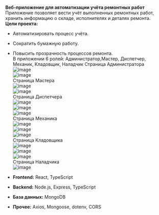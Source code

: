 **Веб-приложение для автоматизации учёта ремонтных работ**  
Приложение позволяет вести учёт выполненных ремонтных работ, хранить информацию о складе, исполнителях и деталях ремонта.  
**Цели проекта:**
- Автоматизировать процесс учёта.
- Сократить бумажную работу.
- Повысить прозрачность процессов ремонта.  
В приложении 6 ролей: Администратор,Мастер, Диспетчер, Механик, Кладовщик, Наладчик
Страница Администратора  
![image](https://github.com/user-attachments/assets/282663fb-d109-46f7-89d6-5d8bb5897b67)  
![image](https://github.com/user-attachments/assets/ca8bf245-8778-4d3d-824a-a2ed211e8b28)  
Страница Мастера  
![image](https://github.com/user-attachments/assets/02690a9a-4830-45ba-90b4-5b975c5ca9f1)  
![image](https://github.com/user-attachments/assets/6a19767e-af12-4231-bd3a-77542bcfd277)  
Страница Диспетчера  
![image](https://github.com/user-attachments/assets/4bd06363-64f1-49f7-a49a-9de0ffa2c359)  
![image](https://github.com/user-attachments/assets/81ff2f31-c6d9-435b-8ab6-ed9d72f8df95)  
![image](https://github.com/user-attachments/assets/881f221b-8a4b-4601-b8f0-3ae18d82502c)  
Страница Механика  
![image](https://github.com/user-attachments/assets/1a17d0c4-6222-4e87-b105-e35fe1a07eb1)  
![image](https://github.com/user-attachments/assets/45acb059-02d7-42ce-9080-16e2f5564661)  
![image](https://github.com/user-attachments/assets/44c8724a-1ea2-4008-aace-8f8af752c4f8)  
Страница Кладовщика  
![image](https://github.com/user-attachments/assets/739e6e65-315e-485c-93b2-b28e465a2ef7)  
![image](https://github.com/user-attachments/assets/27f70248-f325-4f01-8b74-83a5e322682a)  
![image](https://github.com/user-attachments/assets/2b1fa6f6-7243-4fd0-a2c0-583d883392a1)  
Страница Наладчика  
![image](https://github.com/user-attachments/assets/f284d37f-4808-43af-a71b-7628b1c14bd3)  

- **Frontend:** React, TypeScript
- **Backend:** Node.js, Express, TypeScript
- **База данных:** MongoDB
- **Прочее:** Axios, Mongoose, dotenv, CORS

